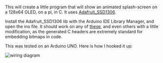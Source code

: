 This will create a little program that will show an animated splash-screen on a 128x64 OLED, on a pi, in C. It uses [Adafruit_SSD1306](https://github.com/adafruit/Adafruit_SSD1306).

Install the Adafruit_SSD1306 lib with the Arduino IDE Library Manager, and open the ino file. It should work on any of [these](https://github.com/adafruit/Adafruit_SSD1306?tab=readme-ov-file#compatibility), and even others with a little modification, as the generated C headers are extremely standard for embedding bitmaps in code.

This was tested on an Arduino UNO. Here is how I hooked it up:

![wiring diagram](https://docs.arduino.cc/static/5f90596512320d9577cfa9638fdb6115/29114/wiring.png)

